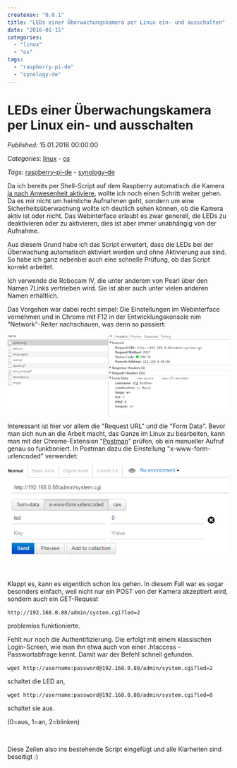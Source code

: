 ```yaml
---
createnav: "0.0.1"
title: "LEDs einer Überwachungskamera per Linux ein- und ausschalten"
date: "2016-01-15"
categories: 
  - "linux"
  - "os"
tags: 
  - "raspberry-pi-de"
  - "synology-de"
---
```

# LEDs einer Überwachungskamera per Linux ein- und ausschalten
_Published:_ 15.01.2016 00:00:00

_Categories_: [linux](//de/categories#linux) - [os](//de/categories#os)

_Tags_: [raspberry-pi-de](//de/tags#raspberry-pi-de) - [synology-de](//de/tags#synology-de)


Da ich bereits per Shell-Script auf dem Raspberry automatisch die Kamera [ja nach Anwesenheit aktiviere](http://dotnet.work/2016/01/synology-surveillance-station-mit-einem-einfachen-shell-script-automatisieren/), wollte ich noch einen Schritt weiter gehen. Da es mir nicht um heimliche Aufnahmen geht, sondern um eine Sicherheitsüberwachung wollte ich deutlich sehen können, ob die Kamera aktiv ist oder nicht. Das Webinterface erlaubt es zwar generell, die LEDs zu deaktivieren oder zu aktivieren, dies ist aber immer unabhängig von der Aufnahme.

Aus diesem Grund habe ich das Script erweitert, dass die LEDs bei der Überwachung automatisch aktiviert werden und ohne Aktivierung aus sind. So habe ich ganz nebenbei auch eine schnelle Prüfung, ob das Script korrekt arbeitet.

Ich verwende die Robocam IV, die unter anderem von Pearl über den Namen 7Links vertrieben wird. Sie ist aber auch unter vielen anderen Namen erhältlich.

Das Vorgehen war dabei recht simpel: Die Einstellungen im Webinterface vornehmen und in Chrome mit F12 in der Entwicklungskonsole nim "Network"-Reiter nachschauen, was denn so passiert:

[![konsole](images/konsole.png)](http://dotnet.work/wp-content/uploads/2016/01/konsole.png)

Interessant ist hier vor allem die "Request URL" und die "Form Data". Bevor man sich nun an die Arbeit macht, das Ganze im Linux zu bearbeiten, kann man mit der Chrome-Extension "[Postman](https://chrome.google.com/webstore/detail/postman/fhbjgbiflinjbdggehcddcbncdddomop)" prüfen, ob ein manueller Aufruf genau so funktioniert. In Postman dazu die Einstellung "x-www-form-urlencoded" verwendet:

[![postman](images/postman.png)](http://dotnet.work/wp-content/uploads/2016/01/postman.png)

 

Klappt es, kann es eigentlich schon los gehen. In diesem Fall war es sogar besonders einfach, weil nicht nur ein POST von der Kamera akzeptiert wird, sondern auch ein GET-Request
```
http://192.168.0.88/admin/system.cgi?led=2
```
problemlos funktionierte.

Fehlt nur noch die Authentifizierung. Die erfolgt mit einem klassischen Login-Screen, wie man ihn etwa auch von einer .htaccess - Passwortabfrage kennt. Damit war der Befehl schnell gefunden.
```
wget http://username:password@192.168.0.88/admin/system.cgi?led=2
```
schaltet die LED an,
```
wget http://username:password@192.168.0.88/admin/system.cgi?led=0
```
schaltet sie aus.

(0=aus, 1=an, 2=blinken)

 

Diese Zeilen also ins bestehende Script eingefügt und alle Klarheiten sind beseitigt :)
